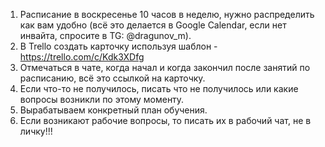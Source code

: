 
1. Расписание в воскресенье 10 часов в неделю, нужно распределить как вам удобно (всё это делается в Google Calendar, если нет инвайта, спросите в TG: @dragunov_m). 
2. В Trello создать карточку используя шаблон - https://trello.com/c/Kdk3XDfg
3. Отмечаться в чате, когда начал и когда закончил после занятий по расписанию, всё это ссылкой на карточку.
4. Если что-то не получилось, писать что не получилось или какие вопросы возникли по этому моменту.
5. Вырабатываем конкретный план обучения.
6. Если возникают рабочие вопросы, то писать их в рабочий чат, не в личку!!!